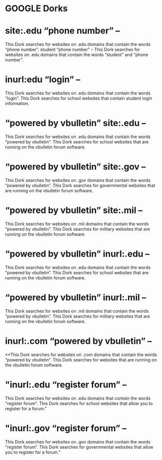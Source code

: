 # GOOGLE  Dorks



# site:.edu “phone number” – 
This Dork searches for websites on .edu domains that contain the words “phone number”. student “phone number” – This Dork searches for websites on .edu domains that contain the words “student” and “phone number”.
# inurl:edu “login” – 
This Dork searches for websites on .edu domains that contain the words “login”. This Dork searches for school websites that contain student login information.
# “powered by vbulletin” site:.edu – 
This Dork searches for websites on .edu domains that contain the words “powered by vbulletin”. This Dork searches for school websites that are running on the vbulletin forum software.
# “powered by vbulletin” site:.gov –
This Dork searches for websites on .gov domains that contain the words “powered by vbulletin”. This Dork searches for governmental websites that are running on the vbulletin forum software.
# “powered by vbulletin” site:.mil – 
This Dork searches for websites on .mil domains that contain the words “powered by vbulletin”. This Dork searches for military websites that are running on the vbulletin forum software.
# “powered by vbulletin” inurl:.edu – 
This Dork searches for websites on .edu domains that contain the words “powered by vbulletin”. This Dork searches for school websites that are running on the vbulletin forum software.
# “powered by vbulletin” inurl:.mil – 
This Dork searches for websites on .mil domains that contain the words “powered by vbulletin”. This Dork searches for military websites that are running on the vbulletin forum software.

# inurl:.com “powered by vbulletin” – 
**This Dork searches for websites on .com domains that contain the words “powered by vbulletin”. This Dork searches for websites that are running on the vbulletin forum software.

# "inurl:.edu “register forum” – 
This Dork searches for websites on .edu domains that contain the words “register forum”. This Dork searches for school websites that allow you to register for a forum."


# "inurl:.gov “register forum” – 
This Dork searches for websites on .gov domains that contain the words “register forum”. This Dork searches for governmental websites that allow you to register for a forum."
